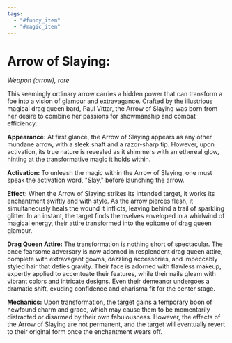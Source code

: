 ```yaml
---
tags:
  - "#funny_item"
  - "#magic_item"
---
```

# Arrow of Slaying:

_Weapon (arrow), rare_

This seemingly ordinary arrow carries a hidden power that can transform a foe into a vision of glamour and extravagance. Crafted by the illustrious magical drag queen bard, Paul Vittar, the Arrow of Slaying was born from her desire to combine her passions for showmanship and combat efficiency. 

**Appearance:** At first glance, the Arrow of Slaying appears as any other mundane arrow, with a sleek shaft and a razor-sharp tip. However, upon activation, its true nature is revealed as it shimmers with an ethereal glow, hinting at the transformative magic it holds within.

**Activation:** To unleash the magic within the Arrow of Slaying, one must speak the activation word, "Slay," before launching the arrow.

**Effect:** When the Arrow of Slaying strikes its intended target, it works its enchantment swiftly and with style. As the arrow pierces flesh, it simultaneously heals the wound it inflicts, leaving behind a trail of sparkling glitter. In an instant, the target finds themselves enveloped in a whirlwind of magical energy, their attire transformed into the epitome of drag queen glamour.

**Drag Queen Attire:** The transformation is nothing short of spectacular. The once fearsome adversary is now adorned in resplendent drag queen attire, complete with extravagant gowns, dazzling accessories, and impeccably styled hair that defies gravity. Their face is adorned with flawless makeup, expertly applied to accentuate their features, while their nails gleam with vibrant colors and intricate designs. Even their demeanor undergoes a dramatic shift, exuding confidence and charisma fit for the center stage.

**Mechanics:** Upon transformation, the target gains a temporary boon of newfound charm and grace, which may cause them to be momentarily distracted or disarmed by their own fabulousness. However, the effects of the Arrow of Slaying are not permanent, and the target will eventually revert to their original form once the enchantment wears off.